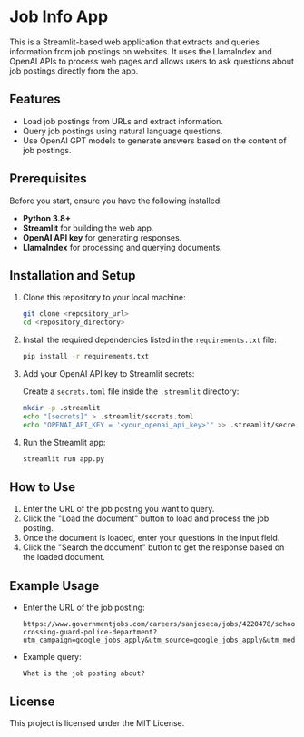 # Job Info App

This is a Streamlit-based web application that extracts and queries information from job postings on websites. It uses the LlamaIndex and OpenAI APIs to process web pages and allows users to ask questions about job postings directly from the app.

## Features

- Load job postings from URLs and extract information.
- Query job postings using natural language questions.
- Use OpenAI GPT models to generate answers based on the content of job postings.

## Prerequisites

Before you start, ensure you have the following installed:

- **Python 3.8+**
- **Streamlit** for building the web app.
- **OpenAI API key** for generating responses.
- **LlamaIndex** for processing and querying documents.

## Installation and Setup

1. Clone this repository to your local machine:

   ```bash
   git clone <repository_url>
   cd <repository_directory>
   ```

2. Install the required dependencies listed in the `requirements.txt` file:

   ```bash
   pip install -r requirements.txt
   ```

3. Add your OpenAI API key to Streamlit secrets:

   Create a `secrets.toml` file inside the `.streamlit` directory:

   ```bash
   mkdir -p .streamlit
   echo "[secrets]" > .streamlit/secrets.toml
   echo "OPENAI_API_KEY = '<your_openai_api_key>'" >> .streamlit/secrets.toml
   ```

4. Run the Streamlit app:

   ```bash
   streamlit run app.py
   ```

## How to Use

1. Enter the URL of the job posting you want to query.
2. Click the "Load the document" button to load and process the job posting.
3. Once the document is loaded, enter your questions in the input field.
4. Click the "Search the document" button to get the response based on the loaded document.

## Example Usage

- Enter the URL of the job posting:
  
  ```text
  https://www.governmentjobs.com/careers/sanjoseca/jobs/4220478/school-crossing-guard-police-department?utm_campaign=google_jobs_apply&utm_source=google_jobs_apply&utm_medium=organic
  ```

- Example query:
  
  ```text
  What is the job posting about?
  ```

## License

This project is licensed under the MIT License.
